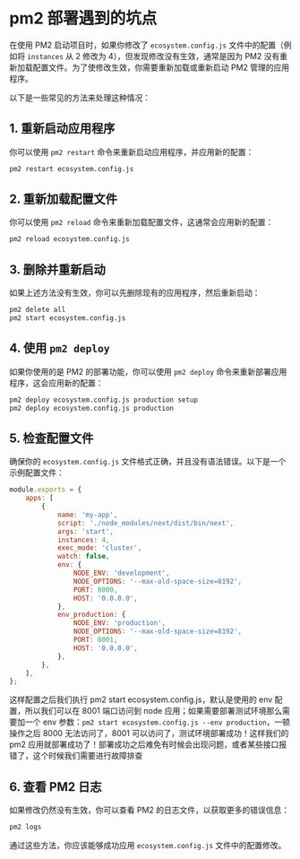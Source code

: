 # pm2 部署遇到的坑点

在使用 PM2 启动项目时，如果你修改了 `ecosystem.config.js` 文件中的配置（例如将 `instances` 从 2 修改为 4），但发现修改没有生效，通常是因为 PM2 没有重新加载配置文件。为了使修改生效，你需要重新加载或重新启动 PM2 管理的应用程序。

以下是一些常见的方法来处理这种情况：

## 1. 重新启动应用程序

你可以使用 `pm2 restart` 命令来重新启动应用程序，并应用新的配置：

```sh
pm2 restart ecosystem.config.js
```

## 2. 重新加载配置文件

你可以使用 `pm2 reload` 命令来重新加载配置文件，这通常会应用新的配置：

```sh
pm2 reload ecosystem.config.js
```

## 3. 删除并重新启动

如果上述方法没有生效，你可以先删除现有的应用程序，然后重新启动：

```sh
pm2 delete all
pm2 start ecosystem.config.js
```

## 4. 使用 `pm2 deploy`

如果你使用的是 PM2 的部署功能，你可以使用 `pm2 deploy` 命令来重新部署应用程序，这会应用新的配置：

```sh
pm2 deploy ecosystem.config.js production setup
pm2 deploy ecosystem.config.js production
```

## 5. 检查配置文件

确保你的 `ecosystem.config.js` 文件格式正确，并且没有语法错误。以下是一个示例配置文件：

```javascript
module.exports = {
	apps: [
		{
			name: 'my-app',
			script: './node_modules/next/dist/bin/next',
			args: 'start',
			instances: 4,
			exec_mode: 'cluster',
			watch: false,
			env: {
				NODE_ENV: 'development',
				NODE_OPTIONS: '--max-old-space-size=8192',
				PORT: 8000,
				HOST: '0.0.0.0',
			},
			env_production: {
				NODE_ENV: 'production',
				NODE_OPTIONS: '--max-old-space-size=8192',
				PORT: 8001,
				HOST: '0.0.0.0',
			},
		},
	],
};
```

这样配置之后我们执行 pm2 start ecosystem.config.js，默认是使用的 env 配置，所以我们可以在 8001 端口访问到 node 应用；如果需要部署测试环境那么需要加一个 env 参数：`pm2 start ecosystem.config.js --env production`，一顿操作之后 8000 无法访问了，8001 可以访问了，测试环境部署成功！这样我们的 pm2 应用就部署成功了！部署成功之后难免有时候会出现问题，或者某些接口报错了，这个时候我们需要进行故障排查

## 6. 查看 PM2 日志

如果修改仍然没有生效，你可以查看 PM2 的日志文件，以获取更多的错误信息：

```sh
pm2 logs
```

通过这些方法，你应该能够成功应用 `ecosystem.config.js` 文件中的配置修改。
